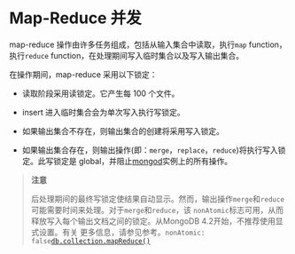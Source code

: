 # [ ](#)Map-Reduce 并发

[]()

map-reduce 操作由许多任务组成，包括从输入集合中读取，执行`map` function，执行`reduce` function，在处理期间写入临时集合以及写入输出集合。

在操作期间，map-reduce 采用以下锁定：

*   读取阶段采用读锁定。它产生每 100 个文件。

*   insert 进入临时集合会为单次写入执行写锁定。

*   如果输出集合不存在，则输出集合的创建将采用写入锁定。

*   如果输出集合存在，则输出操作(即：`merge`，`replace`，`reduce`)将执行写入锁定。此写锁定是 global，并阻止[mongod]()实例上的所有操作。
> **注意**
>
> 后处理期间的最终写锁定使结果自动显示。然而，输出操作`merge`和`reduce`可能需要时间来处理。对于`merge`和`reduce`，该 `nonAtomic`标志可用，从而释放写入每个输出文档之间的锁定。从MongoDB 4.2开始，不推荐使用显式设置。有关 更多信息，请参见参考。`nonAtomic: false`[`db.collection.mapReduce()`]()
